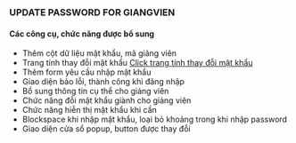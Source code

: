 <h3> UPDATE PASSWORD FOR GIANGVIEN </h3>

<h4>Các công cụ, chức năng được bổ sung </h4>

<ul>
<li>Thêm cột dữ liệu mật khẩu, mã giảng viên</li>
<li>Trang tính thay đỗi mật khẩu <a href="https://docs.google.com/spreadsheets/d/1U95cPLfRG_hStBMdRawoPvm5slCa3LEwvBMrXU4vrOA/edit#gid=0">Click trang tính thay đỗi mật khẩu</a></li>
<li>Thêm form yêu cầu nhập mật khẩu</li>
<li>Giao diện bảo lỗi, thành công khi đăng nhập</li>
<li>Bổ sung thông tin cụ thể cho giảng viên</li>
<li>Chức năng đỗi mật khẩu giành cho giảng viên</li>
<li>Chức năng hiễn thị mật khẩu khi cần</li>
<li>Blockspace khi nhập mật khẩu, loại bỏ khoảng trong khi nhập password</li>
<li>Giao diện cửa sổ popup, button được thay đỗi</li>
  </ul>
